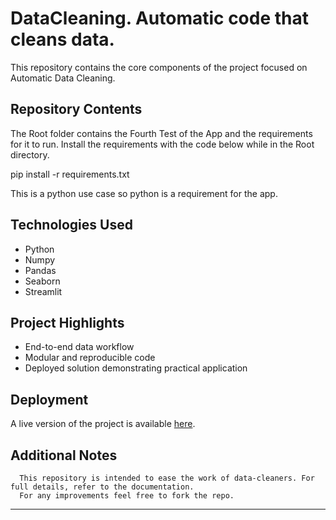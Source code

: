 # DataCleaning. Automatic code that cleans data.

This repository contains the core components of the project focused on Automatic Data Cleaning.

## Repository Contents

The Root folder contains the Fourth Test of the App and the requirements for it to run.
Install the requirements with the code below while in the Root directory.

pip install -r requirements.txt 

This is a python use case so python is a requirement for the app.

##  Technologies Used

- Python
- Numpy
- Pandas
- Seaborn
- Streamlit
  

##  Project Highlights

- End-to-end data workflow
- Modular and reproducible code
- Deployed solution demonstrating practical application

##  Deployment

A live version of the project is available [here](https://datacleaning-auto.streamlit.app/). 

##  Additional Notes

      This repository is intended to ease the work of data-cleaners. For full details, refer to the documentation.
      For any improvements feel free to fork the repo.
---

